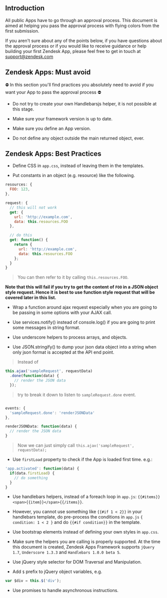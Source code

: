 ## Introduction

All public Apps have to go through an approval process. This document is aimed at helping you pass the approval process with flying colors from the first submission.

If you aren't sure about any of the points below, if you have questions about the approval process or if you would like to receive guidance or help building your first Zendesk App, please feel free to get in touch at support@zendesk.com

## Zendesk Apps: Must avoid

:no_entry: In this section you'll find practices you absolutely need to avoid if you want your App to pass the approval process :no_entry:

* Do not try to create your own Handlebarsjs helper, it is not possible at this stage.

* Make sure your framework version is up to date.

* Make sure you define an App version.

* Do not define any object outside the main returned object, ever.


## Zendesk Apps: Best Practices

* Define CSS in `app.css`, instead of leaving them in the templates.

* Put constants in an object (e.g. resource) like the following.

```js
resources: {
  FOO: 123,
},

request: {
  // this will not work
  get: {
    url: 'http://example.com',
    data: this.resources.FOO
  },

  // do this
  get: function() {
    return {
      url: 'http://example.com',
      data: this.resources.FOO
    };
  }
}
```

> You can then refer to it by calling `this.resources.FOO`.

**Note that this will fail if you try to get the content of `FOO` in a JSON object style request. Hence it is best to use function style request that will be covered later in this list.**


* Wrap a function around ajax request especially when you are going to be passing in some options with your AJAX call.

* Use services.notify() instead of console.log() if you are going to print some messages in string format.

* Use underscore helpers to process arrays, and objects.

* Use JSON.stringify() to dump your json data object into a string when only json format is accepted at the API end point.

> Instead of

```js
this.ajax('sampleRequest', requestData)
  .done(function(data) {
    // render the JSON data
  });
```
> try to break it down to listen to `sampleRequest.done` event.

```js

events: {
  'sampleRequest.done': 'renderJSONData'
},

renderJSONData: function(data) {
  // render the JSON data
}
```

> Now we can just simply call `this.ajax('sampleRequest', requestData);`

* Use `firstLoad` property to check if the App is loaded first time. e.g.:

```js
'app.activated': function(data) {
  if(data.firstLoad) {
    // do something
  }
}
```

* Use handlebars helpers, instead of a foreach loop in `app.js`: `{{#items}}<span>{{item}}</span>{{/items}}`.

* However, you cannot use something like `{{#if 1 < 2}}` in your handlebars template, do pre-process the conditions in `app.js` `{ condition: 1 < 2 }` and do `{{#if condition}}` in the template.

* Use bootstrap elements instead of defining your own styles in `app.css`.

* Make sure the helpers you are calling is properly supported. At the time this document is created, Zendesk Apps Framework supports `jQuery 1.7`, `Underscore 1.3.3` and `Handlebars 1.0.0 beta 5`.

* Use jQuery style selector for DOM Traversal and Manipulation.

* Add `$` prefix to jQuery object variables, e.g.
```js
var $div = this.$('div');
```

* Use promises to handle asynchronous instructions.
